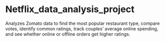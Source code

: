 # Netflix_data_analysis_project
Analyzes Zomato data to find the most popular restaurant type, compare votes, identify common ratings, track couples’ average online spending, and see whether online or offline orders get higher ratings.

